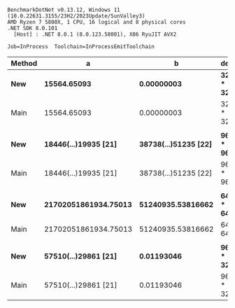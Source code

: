```

BenchmarkDotNet v0.13.12, Windows 11 (10.0.22631.3155/23H2/2023Update/SunValley3)
AMD Ryzen 7 5800X, 1 CPU, 16 logical and 8 physical cores
.NET SDK 8.0.101
  [Host] : .NET 8.0.1 (8.0.123.58001), X86 RyuJIT AVX2

Job=InProcess  Toolchain=InProcessEmitToolchain  

```
| Method | a                    | b                    | descr         | Mean     | Error    | StdDev   | Ratio |
|------- |--------------------- |--------------------- |-------------- |---------:|---------:|---------:|------:|
| **New**    | **15564.65093**          | **0.00000003**           | **32bit * 32bit** | **10.65 ns** | **0.047 ns** | **0.042 ns** |  **0.86** |
| Main   | 15564.65093          | 0.00000003           | 32bit * 32bit | 12.36 ns | 0.062 ns | 0.052 ns |  1.00 |
|        |                      |                      |               |          |          |          |       |
| **New**    | **18446(...)19935 [21]** | **38738(...)51235 [22]** | **96bit * 96bit** | **65.15 ns** | **0.159 ns** | **0.141 ns** |  **1.00** |
| Main   | 18446(...)19935 [21] | 38738(...)51235 [22] | 96bit * 96bit | 64.84 ns | 0.178 ns | 0.149 ns |  1.00 |
|        |                      |                      |               |          |          |          |       |
| **New**    | **21702051861934.75013** | **51240935.53816662**    | **64it * 64bit**  | **40.23 ns** | **0.119 ns** | **0.112 ns** |  **0.97** |
| Main   | 21702051861934.75013 | 51240935.53816662    | 64it * 64bit  | 41.45 ns | 0.534 ns | 0.500 ns |  1.00 |
|        |                      |                      |               |          |          |          |       |
| **New**    | **57510(...)29861 [21]** | **0.01193046**           | **96bit * 32bit** | **18.69 ns** | **0.082 ns** | **0.077 ns** |  **1.10** |
| Main   | 57510(...)29861 [21] | 0.01193046           | 96bit * 32bit | 16.96 ns | 0.051 ns | 0.048 ns |  1.00 |
